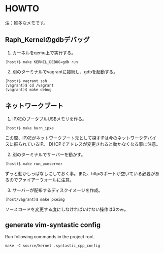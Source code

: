 HOWTO
=====

注：雑多なメモです。

Raph_Kernelのgdbデバッグ
-----------------------
1. カーネルをqemu上で実行する。

```
(host)$ make KERNEL_DEBUG=gdb run
```

2. 別のターミナルでvagrantに接続し、gdbを起動する。

```
(host)$ vagrant ssh
(vagrant)$ cd /vagrant
(vagrant)$ make debug
```



ネットワークブート
-----------------
1. iPXEのブータブルUSBメモリを作る。

```
(host)$ make burn_ipxe
```

この際、iPXEがネットワークブート元として探すIPは今のネットワークデバイスに振られているIP。
DHCPでアドレスが変更されると動かなくなる事に注意。

2. 別のターミナルでサーバーを動かす。

```
(host)$ make run_pxeserver
```

ずっと動かしっぱなしにしておく事。また、httpのポートが空いている必要があるのでファイアーウォールに注意。

3. サーバーが配布するディスクイメージを作成。

```
(host/vagrant)$ make pxeimg
```

ソースコードを変更する度にしなければいけない操作は3のみ。

generate vim-syntastic config
-----------------------------
Run following commands in the project root.
```
make -C source/kernel .syntastic_cpp_config
```
